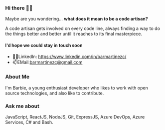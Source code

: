 ### Hi there 👋🏻

Maybe are you wondering... **what does it mean to be a code artisan?** 

A code artisan gets involved on every code line, always finding a way to do the things better and better until it reaches to its final masterpiece.

 #### I'd hope we could stay in touch soon
 
 - 🤝🏻LinkedIn: https://www.linkedin.com/in/barmartinezc/
 - 📫EMail:barmartinezc@gmail.com

### About Me

I'm Barbie, a young enthusiast developer who likes to work with open source technologies, and also like to contribute.

### Ask me about

JavaScript, ReactJS, NodeJS, Git, ExpressJS, Azure DevOps, Azure Services, C# and Bash. 
